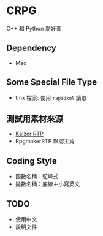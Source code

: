 # CRPG

C++ 和 Python 愛好者

## Dependency

* Mac

## Some Special File Type 

* tmx 檔案:
    使用 `rapidxml` 讀取

## 測試用素材來源

* [Kaizer RTP](http://s8.photobucket.com/user/zanyzora/library/Kaizer%20RTP?sort=3&page=1)
* RpgmakerRTP 默認主角

## Coding Style

* 函數名稱：駝峰式
* 變數名稱：底線＋小寫英文

## TODO

* 使用中文
* 說明文件
